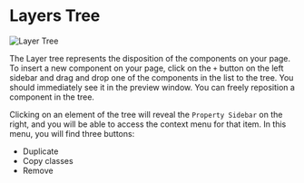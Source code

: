 # Layers Tree

![Layer Tree](assets/layer-tree.png)

The Layer tree represents the disposition of the components on your page.
To insert a new component on your page, click on the `+` button on the left sidebar and drag and drop one of the components in the list to the tree. You should immediately see it in the preview window. You can freely reposition a component in the tree.

Clicking on an element of the tree will reveal the `Property Sidebar` on the right, and you will be able to access the context menu for that item. In this menu, you will find three buttons:

- Duplicate
- Copy classes
- Remove